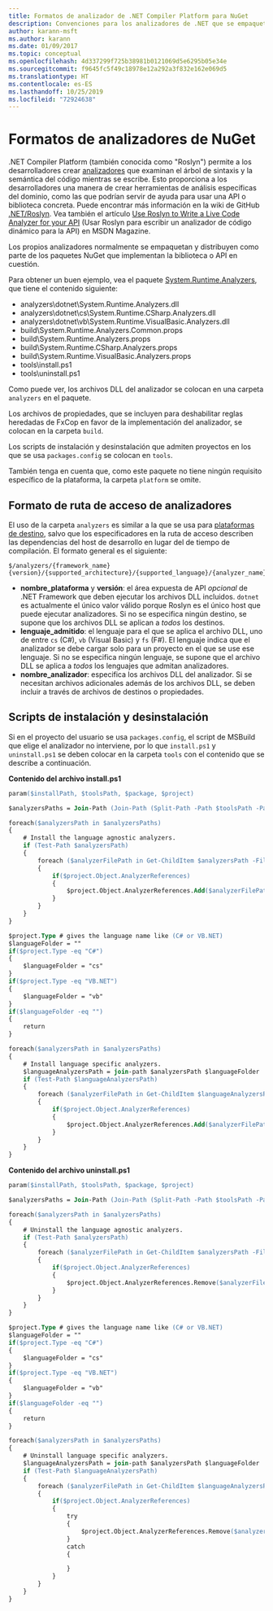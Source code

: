 ```yaml
---
title: Formatos de analizador de .NET Compiler Platform para NuGet
description: Convenciones para los analizadores de .NET que se empaquetan y distribuyen con paquetes NuGet que implementan una API o biblioteca.
author: karann-msft
ms.author: karann
ms.date: 01/09/2017
ms.topic: conceptual
ms.openlocfilehash: 4d337299f725b38981b0121069d5e6295b05e34e
ms.sourcegitcommit: f9645fc5f49c18978e12a292a3f832e162e069d5
ms.translationtype: HT
ms.contentlocale: es-ES
ms.lasthandoff: 10/25/2019
ms.locfileid: "72924638"
---
```

# <a name="analyzer-nuget-formats"></a>Formatos de analizadores de NuGet

.NET Compiler Platform (también conocida como "Roslyn") permite a los desarrolladores crear [analizadores](https://github.com/dotnet/roslyn/wiki/How-To-Write-a-C%23-Analyzer-and-Code-Fix) que examinan el árbol de sintaxis y la semántica del código mientras se escribe. Esto proporciona a los desarrolladores una manera de crear herramientas de análisis específicas del dominio, como las que podrían servir de ayuda para usar una API o biblioteca concreta. Puede encontrar más información en la wiki de GitHub [.NET/Roslyn](https://github.com/dotnet/roslyn/wiki). Vea también el artículo [Use Roslyn to Write a Live Code Analyzer for your API](https://msdn.microsoft.com/magazine/dn879356.aspx) (Usar Roslyn para escribir un analizador de código dinámico para la API) en MSDN Magazine.

Los propios analizadores normalmente se empaquetan y distribuyen como parte de los paquetes NuGet que implementan la biblioteca o API en cuestión.

Para obtener un buen ejemplo, vea el paquete [System.Runtime.Analyzers](https://www.nuget.org/packages/System.Runtime.Analyzers), que tiene el contenido siguiente:

- analyzers\dotnet\System.Runtime.Analyzers.dll
- analyzers\dotnet\cs\System.Runtime.CSharp.Analyzers.dll
- analyzers\dotnet\vb\System.Runtime.VisualBasic.Analyzers.dll
- build\System.Runtime.Analyzers.Common.props
- build\System.Runtime.Analyzers.props
- build\System.Runtime.CSharp.Analyzers.props
- build\System.Runtime.VisualBasic.Analyzers.props
- tools\install.ps1
- tools\uninstall.ps1

Como puede ver, los archivos DLL del analizador se colocan en una carpeta `analyzers` en el paquete.

Los archivos de propiedades, que se incluyen para deshabilitar reglas heredadas de FxCop en favor de la implementación del analizador, se colocan en la carpeta `build`.

Los scripts de instalación y desinstalación que admiten proyectos en los que se usa `packages.config` se colocan en `tools`.

También tenga en cuenta que, como este paquete no tiene ningún requisito específico de la plataforma, la carpeta `platform` se omite.


## <a name="analyzers-path-format"></a>Formato de ruta de acceso de analizadores

El uso de la carpeta `analyzers` es similar a la que se usa para [plataformas de destino](../create-packages/supporting-multiple-target-frameworks.md), salvo que los especificadores en la ruta de acceso describen las dependencias del host de desarrollo en lugar del de tiempo de compilación. El formato general es el siguiente:

    $/analyzers/{framework_name}{version}/{supported_architecture}/{supported_language}/{analyzer_name}.dll

- **nombre_plataforma** y **versión**: el área expuesta de API *opcional* de .NET Framework que deben ejecutar los archivos DLL incluidos. `dotnet` es actualmente el único valor válido porque Roslyn es el único host que puede ejecutar analizadores. Si no se especifica ningún destino, se supone que los archivos DLL se aplican a *todos* los destinos.
- **lenguaje_admitido**: el lenguaje para el que se aplica el archivo DLL, uno de entre `cs` (C#), `vb` (Visual Basic) y `fs` (F#). El lenguaje indica que el analizador se debe cargar solo para un proyecto en el que se use ese lenguaje. Si no se especifica ningún lenguaje, se supone que el archivo DLL se aplica a *todos* los lenguajes que admitan analizadores.
- **nombre_analizador**: especifica los archivos DLL del analizador. Si se necesitan archivos adicionales además de los archivos DLL, se deben incluir a través de archivos de destinos o propiedades.


## <a name="install-and-uninstall-scripts"></a>Scripts de instalación y desinstalación

Si en el proyecto del usuario se usa `packages.config`, el script de MSBuild que elige el analizador no interviene, por lo que `install.ps1` y `uninstall.ps1` se deben colocar en la carpeta `tools` con el contenido que se describe a continuación.

**Contenido del archivo install.ps1**

```ps
param($installPath, $toolsPath, $package, $project)

$analyzersPaths = Join-Path (Join-Path (Split-Path -Path $toolsPath -Parent) "analyzers" ) * -Resolve

foreach($analyzersPath in $analyzersPaths)
{
    # Install the language agnostic analyzers.
    if (Test-Path $analyzersPath)
    {
        foreach ($analyzerFilePath in Get-ChildItem $analyzersPath -Filter *.dll)
        {
            if($project.Object.AnalyzerReferences)
            {
                $project.Object.AnalyzerReferences.Add($analyzerFilePath.FullName)
            }
        }
    }
}

$project.Type # gives the language name like (C# or VB.NET)
$languageFolder = ""
if($project.Type -eq "C#")
{
    $languageFolder = "cs"
}
if($project.Type -eq "VB.NET")
{
    $languageFolder = "vb"
}
if($languageFolder -eq "")
{
    return
}

foreach($analyzersPath in $analyzersPaths)
{
    # Install language specific analyzers.
    $languageAnalyzersPath = join-path $analyzersPath $languageFolder
    if (Test-Path $languageAnalyzersPath)
    {
        foreach ($analyzerFilePath in Get-ChildItem $languageAnalyzersPath -Filter *.dll)
        {
            if($project.Object.AnalyzerReferences)
            {
                $project.Object.AnalyzerReferences.Add($analyzerFilePath.FullName)
            }
        }
    }
}
```


**Contenido del archivo uninstall.ps1**

```ps
param($installPath, $toolsPath, $package, $project)

$analyzersPaths = Join-Path (Join-Path (Split-Path -Path $toolsPath -Parent) "analyzers" ) * -Resolve

foreach($analyzersPath in $analyzersPaths)
{
    # Uninstall the language agnostic analyzers.
    if (Test-Path $analyzersPath)
    {
        foreach ($analyzerFilePath in Get-ChildItem $analyzersPath -Filter *.dll)
        {
            if($project.Object.AnalyzerReferences)
            {
                $project.Object.AnalyzerReferences.Remove($analyzerFilePath.FullName)
            }
        }
    }
}

$project.Type # gives the language name like (C# or VB.NET)
$languageFolder = ""
if($project.Type -eq "C#")
{
    $languageFolder = "cs"
}
if($project.Type -eq "VB.NET")
{
    $languageFolder = "vb"
}
if($languageFolder -eq "")
{
    return
}

foreach($analyzersPath in $analyzersPaths)
{
    # Uninstall language specific analyzers.
    $languageAnalyzersPath = join-path $analyzersPath $languageFolder
    if (Test-Path $languageAnalyzersPath)
    {
        foreach ($analyzerFilePath in Get-ChildItem $languageAnalyzersPath -Filter *.dll)
        {
            if($project.Object.AnalyzerReferences)
            {
                try
                {
                    $project.Object.AnalyzerReferences.Remove($analyzerFilePath.FullName)
                }
                catch
                {

                }
            }
        }
    }
}
```
